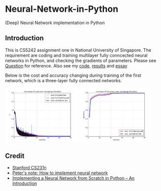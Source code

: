 # Neural-Network-in-Python
(Deep) Neural Network implementation in Python

## Introduction
This is CS5242 assignment one in National University of Singapore. The requirement are coding and training multilayer fully conncected neural networks in Python, and checking the gradients of parameters. Please see [Question](https://github.com/coldmanck/Neural-Network-in-Python/blob/master/assignment01.pdf) for reference. Also see my [code](https://github.com/coldmanck/Neural-Network-in-Python/tree/master/code), [results](https://github.com/coldmanck/Neural-Network-in-Python/tree/master/result) and [essay](https://github.com/coldmanck/Neural-Network-in-Python/blob/master/essay.pdf)

Below is the cost and accuracy changing during training of the first network, which is a three-layer fully connected networks.

<img src="result/net1-cost.png" width="47%" /> <img src="result/net1-accuracy.png" width="47%" />


## Credit
- [Stanford CS231n](http://cs231n.github.io)
- [Peter's note: How to implement neural network](http://peterroelants.github.io/posts/neural_network_implementation_part04/)
- [Implementing a Neural Network from Scratch in Python – An Introduction](http://www.wildml.com/2015/09/implementing-a-neural-network-from-scratch/)
